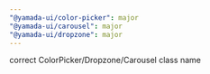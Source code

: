 ```yaml
---
"@yamada-ui/color-picker": major
"@yamada-ui/carousel": major
"@yamada-ui/dropzone": major
---
```


correct ColorPicker/Dropzone/Carousel class name
